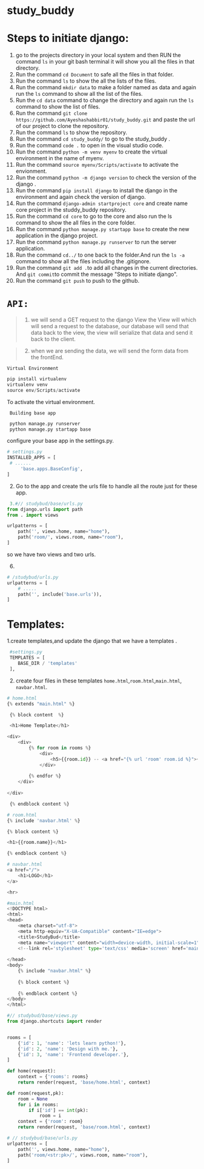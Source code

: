 # study_buddy

# Steps to initiate django:
1. go to the projects directory in your local system and then RUN the command `ls` in your git bash terminal it will show you all the files in that directory.
2. Run the command `cd Document` to safe all the files in that folder.
3. Run the command `ls` to show the all the lists of the files.
4. Run the command `mkdir data` to make a folder named as data and again run the `ls` command to show all the list of the files.
5. Run the `cd data` command to change the directory and again run the `ls` command to show the list of files.
6. Run the command `git clone https://github.com/Ayeshashabbir01/study_buddy.git` and paste the url of our project to clone the repository.
7. Run the command `ls` to show the repository.
8. Run the command `cd study_buddy/` to go to the study_buddy .
9. Run the command `code .` to open in the visual studio code.
10. Run the command `python -m venv myenv` to create the virtual environment in the name of myenv.
11. Run the command `source myenv/Scripts/activate` to activate the envionment.
12. Run the command `python -m django version` to check the version of the django .
13. Run the command `pip install django` to install the django in the environment and again check the version of django.
14. Run the command ` django-admin startproject core ` and create name core project in the studdy_buddy repository.
15. Run the command `cd core` to go to the core and also run the ls command to show the all files in the core folder.
16. Run the command `python manage.py startapp base` to create the new application in the django project.
17. Run the command `python manage.py runserver` to run the server application.
18. Run the command `cd../` to one back to the folder.And run the `ls -a ` command to show all the files including the .gitignore.
19. Run the command `git add .`to add all changes in the current directories. And `git commit`to commit the message "Steps to initiate django".
20. Run the command `git push` to push to the github.

# `API:`
>1. we will send a GET request to the django View the View will which will send a request to the database, our database will send that data back to the view, the view will serialize that data and send it back to the client.

>2. when we are sending the data, we will send the form data from the frontEnd.

`Virtual Environment`

```py
pip install virtualenv
virtualenv venv
source env/Scripts/activate
```
To activate the virtual environment.

` Building base app`
```py
 python manage.py runserver
 python manage.py startapp base
 ```
configure your base app in the settings.py.

```py 
# settings.py
INSTALLED_APPS = [
 # ......
     'base.apps.BaseConfig',
]
```

2. Go to the app and create the urls file to handle all the route just for these app.
 
```py
 3.#// studybud/base/urls.py
from django.urls import path
from . import views

urlpatterns = [
    path('', views.home, name="home"),
    path('room/', views.room, name="room"),
]
```
so we have two views and two urls.

6. 
```py
# /studybud/urls.py
urlpatterns = [
    # .....
    path('', include('base.urls')),
]
```

# Templates:
1.create templates,and update the django that we have a templates .
```py 
 #settings.py
 TEMPLATES = [
    BASE_DIR / 'templates'
 ],
 ```
2. create four files in these templates `home.html`,`room.html`,`main.html`, `navbar.html`.

```py
# home.html
{% extends "main.html" %}

 {% block content  %} 

 <h1>Home Template</h1>

<div>
    <div>
        {% for room in rooms %}
            <div>
                <h5>{{room.id}} -- <a href="{% url 'room' room.id %}">{{room.name}}</a></h5>
            </div>
            
        {% endfor %}
    </div>
    
</div>

 {% endblock content %}
 ```
```py
# room.html
{% include 'navbar.html' %}

{% block content %}

<h1>{{room.name}}</h1>

{% endblock content %}
```

```py 
# navbar.html
<a href="/">
    <h1>LOGO</h1>
</a>

<hr>
```

```py
#main.html
<!DOCTYPE html>
<html>
<head>
    <meta charset="utf-8">
    <meta http-equiv="X-UA-Compatible" content="IE=edge">
    <title>StudyBud</title>
    <meta name="viewport" content="width=device-width, initial-scale=1">
    <!--link rel='stylesheet' type='text/css' media='screen' href='main.css'-->
    
</head>
<body>
    {% include "navbar.html" %}
    
    {% block content %}
    
    {% endblock content %}
</body>
</html>
```

```py
#// studybud/base/views.py
from django.shortcuts import render


rooms = [
    {'id': 1, 'name': 'lets learn python!'},
    {'id': 2, 'name': 'Design with me.'},
    {'id': 3, 'name': 'Frontend developer.'},
]

def home(request):
    context = {'rooms': rooms}
    return render(request, 'base/home.html', context)

def room(request,pk):
    room = None
    for i in rooms:
        if i['id'] == int(pk):
            room = i
    context = {'room': room}
    return render(request, 'base/room.html', context)
```

```py
# // studybud/base/urls.py
urlpatterns = [
    path('', views.home, name="home"),
    path('room/<str:pk>/', views.room, name="room"),
]
```
    
